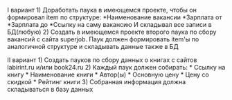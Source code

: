 I вариант
    1) Доработать паука в имеющемся проекте, чтобы он формировал item по 
       структуре:
       *Наименование вакансии
       *Зарплата от
       *Зарплата до
       *Ссылку на саму вакансию
       И складывал все записи в БД(любую)
    2) Создать в имеющемся проекте второго паука по сбору вакансий с сайта 
       superjob. Паук должен формировать item'ы по аналогичной структуре и 
       складывать данные также в БД

    
II вариант
    1) Создать пауков по сбору данных о книгах с сайтов labirint.ru и/или 
       book24.ru
    2) Каждый паук должен собирать:
       * Ссылку на книгу
       * Наименование книги
       * Автор(ы)
       * Основную цену
       * Цену со скидкой
       * Рейтинг книги
    3) Собранная информация должна складываться в базу данных
